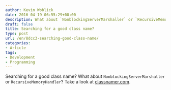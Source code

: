 ```yaml
---
author: Kevin Woblick
date: 2016-04-19 06:55:29+00:00
description: What about `NonblockingServerMarshaller` or `RecursiveMemoryHandler`?
draft: false
title: Searching for a good class name?
type: post
url: /en/8dcc3-searching-good-class-name/
categories:
- Article
tags:
- Development
- Programming
---
```


Searching for a good class name? What about `NonblockingServerMarshaller` or `RecursiveMemoryHandler`?
Take a look at [classnamer.com](http://www.classnamer.com/).
